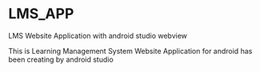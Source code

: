 # LMS_APP
LMS Website Application with android studio webview

This is Learning Management System Website Application for android 
has been creating by android studio
